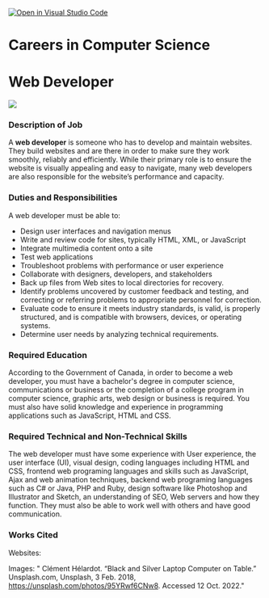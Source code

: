[![Open in Visual Studio Code](https://classroom.github.com/assets/open-in-vscode-c66648af7eb3fe8bc4f294546bfd86ef473780cde1dea487d3c4ff354943c9ae.svg)](https://classroom.github.com/online_ide?assignment_repo_id=8805027&assignment_repo_type=AssignmentRepo)
# Careers in Computer Science

# Web Developer 
<img src="https://images.unsplash.com/photo-1517694712202-14dd9538aa97?ixlib=rb-1.2.1&ixid=MnwxMjA3fDB8MHxwaG90by1wYWdlfHx8fGVufDB8fHx8&auto=format&fit=crop&w=870&q=80">

### Description of Job
A **web developer** is someone who has to develop and maintain websites. They build websites and are there in order to make sure they work smoothly, reliably and efficiently. While their primary role is to ensure the website is visually appealing and easy to navigate, many web developers are also responsible for the website’s performance and capacity. 
### Duties and Responsibilities
A web developer must be able to:
* Design user interfaces and navigation menus
* Write and review code for sites, typically HTML, XML, or JavaScript
* Integrate multimedia content onto a site
* Test web applications
* Troubleshoot problems with performance or user experience
* Collaborate with designers, developers, and stakeholders
* Back up files from Web sites to local directories for recovery.
* Identify problems uncovered by customer feedback and testing, and correcting or referring problems to appropriate personnel for correction.
* Evaluate code to ensure it meets industry standards, is valid, is properly structured, and is compatible with browsers, devices, or operating systems.
* Determine user needs by analyzing technical requirements.
### Required Education
According to the Government of Canada, in order to become a web developer, you must have a bachelor's degree in computer science, communications or business or the completion of a college program in computer science, graphic arts, web design or business is required. You must also have solid knowledge and experience in programming applications such as JavaScript, HTML and CSS.
### Required Technical and Non-Technical Skills
The web developer must have some experience with User experience, the user interface (UI), visual design, coding languages including HTML and CSS, frontend web programing languages and skills such as JavaScript, Ajax and web animation techniques, backend web programing languages such as C# or Java, PHP and Ruby,
design software like Photoshop and Illustrator and Sketch, an understanding of SEO, Web servers and how they function. They must also be able to work well with others and have good communication.
### Works Cited 
Websites:

Images: 
" Clément Hélardot. “Black and Silver Laptop Computer on Table.” Unsplash.com, Unsplash, 3 Feb. 2018, https://unsplash.com/photos/95YRwf6CNw8. Accessed 12 Oct. 2022." 

‌